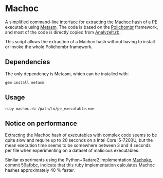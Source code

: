 # Machoc #
A simplified command-line interface for extracting the [Machoc hash](https://github.com/ANSSI-FR/polichombr/blob/2fa9702fca21c22b68c89a98de692ccd0fa48e1d/docs/MACHOC_HASH.md) of a PE executable using [Metasm](https://github.com/jjyg/metasm). The code is based on the [Polichombr](https://github.com/ANSSI-FR/polichombr) framework, and most of the code is directly copied from [AnalyzeIt.rb](https://github.com/ANSSI-FR/polichombr/blob/72c3d5e818100f824486a9ae48278075de3b3c39/polichombr/analysis_tools/AnalyzeIt.rb).

This script allows the extraction of a Machoc hash without having to install or invoke the whole Polichombr framework. 

## Dependencies ##
The only dependency is Metasm, which can be installed with:

``gem install metasm``

## Usage ##
``ruby machoc.rb /path/to/pe_executable.exe``

## Notice on performance ##
Extracting the Machoc hash of executables with complex code seems to be quite slow and require up to 20 seconds on a Intel Core i5-7200U, but the mean execution time seems to be somewhere between  3 and 4 seconds per file when experimenting on a dataset of malicious executables.

Similar experiments using the Python+Radare2 implementation [Machoke](https://github.com/conix-security/machoke/), commit [59afbbc](https://github.com/conix-security/machoke/tree/59afbbc0254bae4040b6563c8a8f2f92da47d8b2), indicate that this ruby implementation calculates Machoc hashes approximately 40 % faster.

